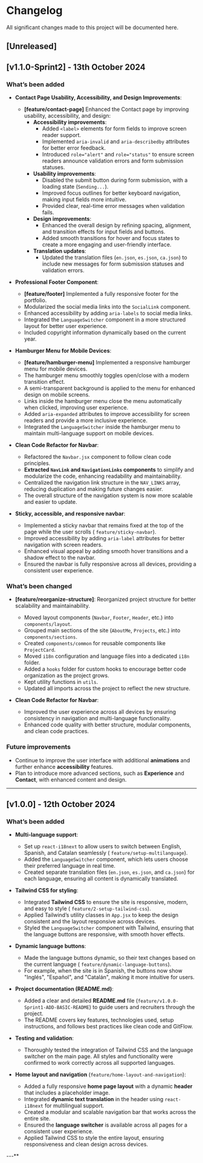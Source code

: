 # Changelog

All significant changes made to this project will be documented here.

## [Unreleased]

## [v1.1.0-Sprint2] - 13th October 2024

### What’s been added

- **Contact Page Usability, Accessibility, and Design Improvements**:
    - **[feature/contact-page]** Enhanced the Contact page by improving usability, accessibility, and design:
        - **Accessibility improvements**:
            - Added `<label>` elements for form fields to improve screen reader support.
            - Implemented `aria-invalid` and `aria-describedby` attributes for better error feedback.
            - Introduced `role="alert"` and `role="status"` to ensure screen readers announce validation errors and form
              submission statuses.
        - **Usability improvements**:
            - Disabled the submit button during form submission, with a loading state (`Sending...`).
            - Improved focus outlines for better keyboard navigation, making input fields more intuitive.
            - Provided clear, real-time error messages when validation fails.
        - **Design improvements**:
            - Enhanced the overall design by refining spacing, alignment, and transition effects for input fields and
              buttons.
            - Added smooth transitions for hover and focus states to create a more engaging and user-friendly interface.
        - **Translation updates**:
            - Updated the translation files (`en.json`, `es.json`, `ca.json`) to include new messages for form
              submission statuses and validation errors.

- **Professional Footer Component**:
    - **[feature/footer]** Implemented a fully responsive footer for the portfolio.
    - Modularized the social media links into the `SocialLink` component.
    - Enhanced accessibility by adding `aria-labels` to social media links.
    - Integrated the `LanguageSwitcher` component in a more structured layout for better user experience.
    - Included copyright information dynamically based on the current year.

- **Hamburger Menu for Mobile Devices**:
    - **[feature/hamburger-menu]** Implemented a responsive hamburger menu for mobile devices.
    - The hamburger menu smoothly toggles open/close with a modern transition effect.
    - A semi-transparent background is applied to the menu for enhanced design on mobile screens.
    - Links inside the hamburger menu close the menu automatically when clicked, improving user experience.
    - Added `aria-expanded` attributes to improve accessibility for screen readers and provide a more inclusive
      experience.
    - Integrated the `LanguageSwitcher` inside the hamburger menu to maintain multi-language support on mobile devices.

- **Clean Code Refactor for Navbar**:
    - Refactored the `Navbar.jsx` component to follow clean code principles.
    - **Extracted `NavLink` and `NavigationLinks` components** to simplify and modularize the code, enhancing
      readability and maintainability.
    - Centralized the navigation link structure in the `NAV_LINKS` array, reducing duplication and making future changes
      easier.
    - The overall structure of the navigation system is now more scalable and easier to update.


- **Sticky, accessible, and responsive navbar**:
    - Implemented a sticky navbar that remains fixed at the top of the page while the user scrolls (
      `feature/sticky-navbar`).
    - Improved accessibility by adding `aria-label` attributes for better navigation with screen readers.
    - Enhanced visual appeal by adding smooth hover transitions and a shadow effect to the navbar.
    - Ensured the navbar is fully responsive across all devices, providing a consistent user experience.

### What’s been changed

- **[feature/reorganize-structure]**: Reorganized project structure for better scalability and maintainability.
    - Moved layout components (`Navbar`, `Footer`, `Header`, etc.) into `components/layout`.
    - Grouped main sections of the site (`AboutMe`, `Projects`, etc.) into `components/sections`.
    - Created `components/common` for reusable components like `ProjectCard`.
    - Moved `i18n` configuration and language files into a dedicated `i18n` folder.
    - Added a `hooks` folder for custom hooks to encourage better code organization as the project grows.
    - Kept utility functions in `utils`.
    - Updated all imports across the project to reflect the new structure.

- **Clean Code Refactor for Navbar**:
    - Improved the user experience across all devices by ensuring consistency in navigation and multi-language
      functionality.
    - Enhanced code quality with better structure, modular components, and clean code practices.

### Future improvements

- Continue to improve the user interface with additional **animations** and further enhance **accessibility** features.
- Plan to introduce more advanced sections, such as **Experience** and **Contact**, with enhanced content and design.

---

## [v1.0.0] - 12th October 2024

### What’s been added

- **Multi-language support**:
    - Set up `react-i18next` to allow users to switch between English, Spanish, and Catalan seamlessly (
      `feature/setup-multilanguage`).
    - Added the `LanguageSwitcher` component, which lets users choose their preferred language in real time.
    - Created separate translation files (`en.json`, `es.json`, and `ca.json`) for each language, ensuring all content
      is dynamically translated.

- **Tailwind CSS for styling**:
    - Integrated **Tailwind CSS** to ensure the site is responsive, modern, and easy to style (
      `feature/2-setup-tailwind-css`).
    - Applied Tailwind’s utility classes in `App.jsx` to keep the design consistent and the layout responsive across
      devices.
    - Styled the `LanguageSwitcher` component with Tailwind, ensuring that the language buttons are responsive, with
      smooth hover effects.

- **Dynamic language buttons**:
    - Made the language buttons dynamic, so their text changes based on the current language (
      `feature/dynamic-language-buttons`).
    - For example, when the site is in Spanish, the buttons now show "Inglés", "Español", and "Catalán", making it more
      intuitive for users.

- **Project documentation (README.md)**:
    - Added a clear and detailed **README.md** file (`feature/v1.0.0-Sprint1-ADD-BASIC-README`) to guide users and
      recruiters through the project.
    - The README covers key features, technologies used, setup instructions, and follows best practices like clean code
      and GitFlow.

- **Testing and validation**:
    - Thoroughly tested the integration of Tailwind CSS and the language switcher on the main page. All styles and
      functionality were confirmed to work correctly across all supported languages.

- **Home layout and navigation** (`feature/home-layout-and-navigation`):
    - Added a fully responsive **home page layout** with a dynamic **header** that includes a placeholder image.
    - Integrated **dynamic text translation** in the header using `react-i18next` for multilingual support.
    - Created a modular and scalable navigation bar that works across the entire site.
    - Ensured the **language switcher** is available across all pages for a consistent user experience.
    - Applied Tailwind CSS to style the entire layout, ensuring responsiveness and clean design across devices.

---**